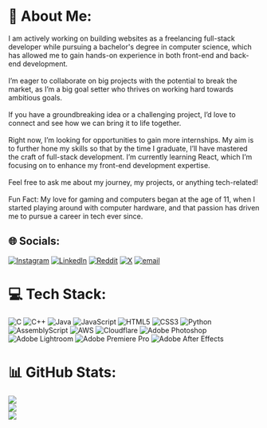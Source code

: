 # 💫 About Me:
I am actively working on building websites as a freelancing full-stack developer while pursuing a bachelor's degree in computer science, which has allowed me to gain hands-on experience in both front-end and back-end development.<br><br>I’m eager to collaborate on big projects with the potential to break the market, as I’m a big goal setter who thrives on working hard towards ambitious goals.<br><br>If you have a groundbreaking idea or a challenging project, I’d love to connect and see how we can bring it to life together.<br><br>Right now, I’m looking for opportunities to gain more internships. My aim is to further hone my skills so that by the time I graduate, I’ll have mastered the craft of full-stack development. I’m currently learning React, which I’m focusing on to enhance my front-end development expertise.<br><br>Feel free to ask me about my journey, my projects, or anything tech-related!<br><br>Fun Fact: My love for gaming and computers began at the age of 11, when I started playing around with computer hardware, and that passion has driven me to pursue a career in tech ever since.


## 🌐 Socials:
[![Instagram](https://img.shields.io/badge/Instagram-%23E4405F.svg?logo=Instagram&logoColor=white)](https://instagram.com/https://www.instagram.com/callmezeko/) [![LinkedIn](https://img.shields.io/badge/LinkedIn-%230077B5.svg?logo=linkedin&logoColor=white)](https://linkedin.com/in/https://www.linkedin.com/in/ahmed-a-b91391234/) [![Reddit](https://img.shields.io/badge/Reddit-%23FF4500.svg?logo=Reddit&logoColor=white)](https://reddit.com/user/https://www.reddit.com/user/ZekoCodes/comments/) [![X](https://img.shields.io/badge/X-black.svg?logo=X&logoColor=white)](https://x.com/https://x.com/AhmedAZeko) [![email](https://img.shields.io/badge/Email-D14836?logo=gmail&logoColor=white)](mailto:ahmedozeko2@gmail.com) 

# 💻 Tech Stack:
![C](https://img.shields.io/badge/c-%2300599C.svg?style=for-the-badge&logo=c&logoColor=white) ![C++](https://img.shields.io/badge/c++-%2300599C.svg?style=for-the-badge&logo=c%2B%2B&logoColor=white) ![Java](https://img.shields.io/badge/java-%23ED8B00.svg?style=for-the-badge&logo=openjdk&logoColor=white) ![JavaScript](https://img.shields.io/badge/javascript-%23323330.svg?style=for-the-badge&logo=javascript&logoColor=%23F7DF1E) ![HTML5](https://img.shields.io/badge/html5-%23E34F26.svg?style=for-the-badge&logo=html5&logoColor=white) ![CSS3](https://img.shields.io/badge/css3-%231572B6.svg?style=for-the-badge&logo=css3&logoColor=white) ![Python](https://img.shields.io/badge/python-3670A0?style=for-the-badge&logo=python&logoColor=ffdd54) ![AssemblyScript](https://img.shields.io/badge/assembly%20script-%23000000.svg?style=for-the-badge&logo=assemblyscript&logoColor=white) ![AWS](https://img.shields.io/badge/AWS-%23FF9900.svg?style=for-the-badge&logo=amazon-aws&logoColor=white) ![Cloudflare](https://img.shields.io/badge/Cloudflare-F38020?style=for-the-badge&logo=Cloudflare&logoColor=white) ![Adobe Photoshop](https://img.shields.io/badge/adobe%20photoshop-%2331A8FF.svg?style=for-the-badge&logo=adobe%20photoshop&logoColor=white) ![Adobe Lightroom](https://img.shields.io/badge/Adobe%20Lightroom-31A8FF.svg?style=for-the-badge&logo=Adobe%20Lightroom&logoColor=white) ![Adobe Premiere Pro](https://img.shields.io/badge/Adobe%20Premiere%20Pro-9999FF.svg?style=for-the-badge&logo=Adobe%20Premiere%20Pro&logoColor=white) ![Adobe After Effects](https://img.shields.io/badge/Adobe%20After%20Effects-9999FF.svg?style=for-the-badge&logo=Adobe%20After%20Effects&logoColor=white)
# 📊 GitHub Stats:
![](https://github-readme-stats.vercel.app/api?username=AhmedZekoCodes&theme=radical&hide_border=false&include_all_commits=false&count_private=false)<br/>
![](https://github-readme-streak-stats.herokuapp.com/?user=AhmedZekoCodes&theme=radical&hide_border=false)<br/>
![](https://github-readme-stats.vercel.app/api/top-langs/?username=AhmedZekoCodes&theme=radical&hide_border=false&include_all_commits=false&count_private=false&layout=compact)
